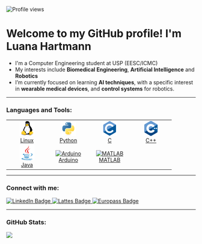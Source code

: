 <p align="left">
  <img src="https://komarev.com/ghpvc/?username=luana-hartmann&label=Profile%20views&color=ff69b4&style=flat" alt="Profile views" />
</p>

<h1 align="left">Welcome to my GitHub profile! I'm Luana Hartmann</h1>

- I'm a Computer Engineering student at USP (EESC/ICMC)
- My interests include **Biomedical Engineering**, **Artificial Intelligence** and **Robotics**
- I’m currently focused on learning **AI techniques**, with a specific interest in **wearable medical devices**, and **control systems** for robotics.

<hr>

<h3 align="left">Languages and Tools:</h3>

<table>
  <tr>
    <td align="center" width="96">
      <a href="https://www.linux.org/" target="_blank" rel="noreferrer">
        <img src="https://raw.githubusercontent.com/devicons/devicon/master/icons/linux/linux-original.svg" width="40" height="40" alt="Linux" />
        <br>Linux
      </a>
    </td>
    <td align="center" width="96">
      <a href="https://www.python.org" target="_blank" rel="noreferrer">
        <img src="https://raw.githubusercontent.com/devicons/devicon/master/icons/python/python-original.svg" width="40" height="40" alt="Python" />
        <br>Python
      </a>
    </td>
    <td align="center" width="96">
      <a href="https://www.cprogramming.com/" target="_blank" rel="noreferrer">
        <img src="https://raw.githubusercontent.com/devicons/devicon/master/icons/c/c-original.svg" width="40" height="40" alt="C" />
        <br>C
      </a>
    </td>
    <td align="center" width="96">
      <a href="https://www.w3schools.com/cpp/" target="_blank" rel="noreferrer">
        <img src="https://raw.githubusercontent.com/devicons/devicon/master/icons/cplusplus/cplusplus-original.svg" width="40" height="40" alt="C++" />
        <br>C++
      </a>
    </td>
  </tr>
  <tr>
    <td align="center" width="96">
      <a href="https://www.java.com" target="_blank" rel="noreferrer">
        <img src="https://raw.githubusercontent.com/devicons/devicon/master/icons/java/java-original.svg" width="40" height="40" alt="Java" />
        <br>Java
      </a>
    </td>
    <td align="center" width="96">
      <a href="https://www.arduino.cc/" target="_blank" rel="noreferrer">
        <img src="https://cdn.worldvectorlogo.com/logos/arduino-1.svg" width="40" height="40" alt="Arduino" />
        <br>Arduino
      </a>
    </td>
    <td align="center" width="96">
      <a href="https://www.mathworks.com/products/matlab.html" target="_blank" rel="noreferrer">
        <img src="https://upload.wikimedia.org/wikipedia/commons/2/21/Matlab_Logo.png" width="40" height="40" alt="MATLAB" />
        <br>MATLAB
      </a>
    </td>
  </tr>
</table>

<hr>

<h3 align="left">Connect with me:</h3>

<p align="left">
    <a href="https://www.linkedin.com/in/luana-hartmann-f-cruz/" target="_blank" rel="noreferrer">
        <img src="https://img.shields.io/badge/LinkedIn-blue?style=for-the-badge&logo=linkedin&logoColor=white" alt="LinkedIn Badge"/>
    </a>
    <a href="http://lattes.cnpq.br/5715156037687193" target="_blank" rel="noreferrer">
        <img src="https://img.shields.io/badge/Lattes-Informative?style=for-the-badge&logo=google-scholar&logoColor=white&color=brightgreen" alt="Lattes Badge"/>
    </a>
    <a href="https://europa.eu/europass/eportfolio/api/eprofile/shared-profile/luana-hartmann+franco+da+cruz/62a21d52-8d88-428b-b243-aef0580e58d2?view=html" target="_blank" rel="noreferrer">
  <img src="https://img.shields.io/badge/Europass-blueviolet?style=for-the-badge" alt="Europass Badge"/>
</a>

</p>

<hr>

<h3 align="left">GitHub Stats:</h3>

<div align="left">
    <a href="https://github.com/luana-hartmann">
        <img height="180em" src="https://github-readme-stats.vercel.app/api/top-langs/?username=luana-hartmann&layout=compact&langs_count=7&theme=transparent&hide_border=true"/>
    </a>
</div>
